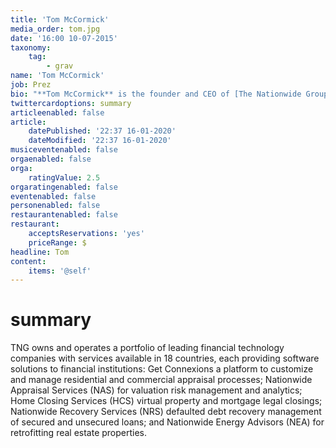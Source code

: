 ```yaml
---
title: 'Tom McCormick'
media_order: tom.jpg
date: '16:00 10-07-2015'
taxonomy:
    tag:
        - grav
name: 'Tom McCormick'
job: Prez
bio: "**Tom McCormick** is the founder and CEO of [The Nationwide Group of Companies](http://tngoc.com?target=_blank) (TNG).\r\n  \r\nTNG owns and operates a portfolio of leading financial technology companies with services available in 18 countries, each providing software solutions to financial institutions: Get Connexions a platform to customize and manage residential and commercial appraisal processes; Nationwide Appraisal Services (NAS) for valuation risk management and analytics; Home Closing Services (HCS) virtual property and mortgage legal closings; Nationwide Recovery Services (NRS) defaulted debt recovery management of secured and unsecured loans; and Nationwide Energy Advisors (NEA) for retrofitting real estate properties.\r\n  \r\nTo encompass the mortgage life cycle, Tom has his team developing the next generation of mortgage technologies, with proprietary apps and web-based services, which follow the mortgage process from application to funding. It is the first time in North America that technology allows a complete, all-in-one digital mortgage closing solution designed to connect all service types and suppliers during the mortgage life cycle. "
twittercardoptions: summary
articleenabled: false
article:
    datePublished: '22:37 16-01-2020'
    dateModified: '22:37 16-01-2020'
musiceventenabled: false
orgaenabled: false
orga:
    ratingValue: 2.5
orgaratingenabled: false
eventenabled: false
personenabled: false
restaurantenabled: false
restaurant:
    acceptsReservations: 'yes'
    priceRange: $
headline: Tom
content:
    items: '@self'
---
```


# summary
TNG owns and operates a portfolio of leading financial technology companies with services available in 18 countries, each providing software solutions to financial institutions: Get Connexions a platform to customize and manage residential and commercial appraisal processes; Nationwide Appraisal Services (NAS) for valuation risk management and analytics; Home Closing Services (HCS) virtual property and mortgage legal closings; Nationwide Recovery Services (NRS) defaulted debt recovery management of secured and unsecured loans; and Nationwide Energy Advisors (NEA) for retrofitting real estate properties.